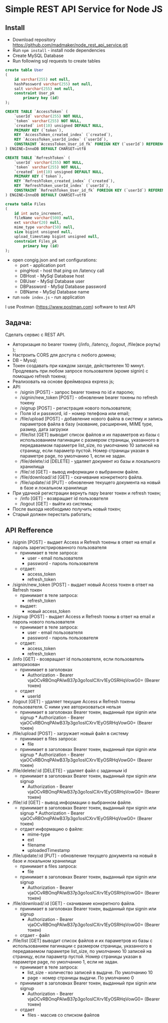 Simple REST API Service for Node JS
===========

## Install
* Download repository https://github.com/madmaker/node_rest_api_service.git
* Run `npm install` - install node dependencies
* Create MySQL Database
* Run following sql requests to create tables
~~~~ sql
create table User
(
    id varchar(255) not null,
    hashPassword varchar(255) not null,
    salt varchar(255) not null,
    constraint User_pk
    	primary key (id)
);

CREATE TABLE `AccessToken` (
    `userId` varchar(255) NOT NULL,
    `token` varchar(255) NOT NULL,
    `created` int(10) unsigned DEFAULT NULL,
    PRIMARY KEY (`token`),
    KEY `AccessToken_created_index` (`created`),
    KEY `AccessToken_userId_index` (`userId`),
    CONSTRAINT `AccessToken_User_id_fk` FOREIGN KEY (`userId`) REFERENCES `User` (`id`) ON DELETE CASCADE ON UPDATE CASCADE
) ENGINE=InnoDB DEFAULT CHARSET=utf8

CREATE TABLE `RefreshToken` (
    `userId` varchar(255) NOT NULL,
    `token` varchar(255) NOT NULL,
    `created` int(10) unsigned DEFAULT NULL,
    PRIMARY KEY (`token`),
    KEY `RefreshToken_created_index` (`created`),
    KEY `RefreshToken_userId_index` (`userId`),
    CONSTRAINT `RefreshToken_User_id_fk` FOREIGN KEY (`userId`) REFERENCES `User` (`id`) ON DELETE CASCADE ON UPDATE CASCADE
) ENGINE=InnoDB DEFAULT CHARSET=utf8

create table Files
(
    id int auto_increment,
    fileName varchar(500) null,
    ext varchar(20) null,
    mime_type varchar(50) null,
    size bigint unsigned null,
    upload_timestamp bigint unsigned null,
    constraint Files_pk
    	primary key (id)
);

~~~~
* open congig.json and set configurations:
    * port - application port
    * pingHost - host that ping on /latency call
    * DBHost - MySql Database host
    * DBUser - MySql Database user
    * DBPassword - MySql Database password
    * DBName - MySql Database name
* run `node index.js` - run application

I use Postman (https://www.postman.com) software to test API

## Задача:
Сделать сервис с REST API. 
*	Авторизация по bearer токену (/info, /latency, /logout, /file(все роуты) );
*	Настроить CORS для доступа с любого домена;
*	DB – Mysql;
*	Токен создавать при каждом заходе, действителен 10 минут. Продлевать при любом запросе пользователя (кроме signin) с помощью refresh токена;
*	Реализовать на основе фреймворка express js;
*   API:
    * /signin [POST] - запрос bearer токена по id и паролю;
    * /signin/new_token [POST]  - обновление bearer токены по refresh токену
    * /signup [POST] - регистрация нового пользователя;
    * Поля id и password, id - номер телефона или email;
    * /file/upload [POST] - добавление нового файла в систему и запись параметров файла в базу (название, расширение, MIME type, размер, дата загрузки
    * /file/list [GET]  выводит список файлов и их параметров из базы с использованием пагинации с размером страницы, указанного в передаваемом параметре list_size, по умолчанию 10 записей на страницу, если параметр пустой. Номер страницы указан в параметре page, по умолчанию 1, если не задан. 
    * /file/delete/:id [DELETE] - удаляет документ из базы и локального хранилища
    * /file/:id [GET] - вывод информации о выбранном файле. 
    * /file/download/:id [GET] - скачивание конкретного файла. 
    * /file/update/:id [PUT] - обновление текущего документа на новый в базе и локальном хранилище
*	При удачной регистрации вернуть пару  bearer токен и refresh токен;
    * /info [GET] - возвращает id пользователя 
    * /logout [GET] - выйти из системы;
*	После выхода необходимо получить новый токен;
*	Старый должен перестать работать;

## API Refference
* /signin [POST] - выдает Access и Refresh токены в ответ на email и пароль зарегистрированного пользователя
    * принимает в теле запроса:
        * user - email пользователя
        * password - пароль пользователя
    * отдает:
        * access_token
        * refresh_token
* /signin/new_token [POST] - выдает новый Access токен в ответ на Refresh токен
    * принимает в теле запроса:
        * refresh_token
    * выдает:
        * новый access_token
* /signup [POST] - выдает Access и Refresh токны в ответ на email и пароль нового пользователя
    * принимает в теле запроса:
        * user - email пользователя
        * password - пароль пользователя
    * отдает:
        * access_token
        * refresh_token
* /info [GET] - возвращает id пользователя, если пользователь авторизован
    * принимает в заголовках
        * Authorization - Bearer vjaOCvRBOnqPAIwB37p3go1osICXrv1EyOSRHqVowG0= (Bearer токен)
    * отдает
        * userId
* /logout [GET] - удаляет текущие Access и Refresh токены пользователя. С ними уже авторизоваться нельзя
    * принимает в заголовках Bearer токен, выданный при signin или signup
            * Authorization - Bearer vjaOCvRBOnqPAIwB37p3go1osICXrv1EyOSRHqVowG0= (Bearer токен)
* /file/upload [POST] - загружает новый файл в систему
    * принимает в files запроса:
        * file
    * принимает в заголовках Bearer токен, выданный при signin или signup
            * Authorization - Bearer vjaOCvRBOnqPAIwB37p3go1osICXrv1EyOSRHqVowG0= (Bearer токен)
* /file/delete/:id [DELETE] - удаляет файл с заданным id
    * принимает в заголовках Bearer токен, выданный при signin или signup
        * Authorization - Bearer vjaOCvRBOnqPAIwB37p3go1osICXrv1EyOSRHqVowG0= (Bearer токен)
* /file/:id [GET] - вывод информации о выбранном файле. 
    * принимает в заголовках Bearer токен, выданный при signin или signup
                * Authorization - Bearer vjaOCvRBOnqPAIwB37p3go1osICXrv1EyOSRHqVowG0= (Bearer токен)
    * отдает информацию о файле:
        * mime-type
        * ext
        * filename
        * uploadedTimestamp
* /file/update/:id [PUT] - обновление текущего документа на новый в базе и локальном хранилище
    * принимает в files запроса:
        * file
    * принимает в заголовках Bearer токен, выданный при signin или signup
        * Authorization - Bearer vjaOCvRBOnqPAIwB37p3go1osICXrv1EyOSRHqVowG0= (Bearer токен)
* /file/download/:id [GET] - скачивание конкретного файла. 
    * принимает в заголовках Bearer токен, выданный при signin или signup
        * Authorization - Bearer vjaOCvRBOnqPAIwB37p3go1osICXrv1EyOSRHqVowG0= (Bearer токен)
    * отдает - файл
* /file/list [GET]  выводит список файлов и их параметров из базы с использованием пагинации с размером страницы, указанного в передаваемом параметре list_size, по умолчанию 10 записей на страницу, если параметр пустой. Номер страницы указан в параметре page, по умолчанию 1, если не задан.
    * принимает в теле запроса:
        * list_size - количество записей в выдаче. По умолчанию 10
        * page - номер страницы выдачи. По умолчанию 0
    * принимает в заголовках Bearer токен, выданный при signin или signup
        * Authorization - Bearer vjaOCvRBOnqPAIwB37p3go1osICXrv1EyOSRHqVowG0= (Bearer токен)
    * отдает
        * files - массив со списком файлов 